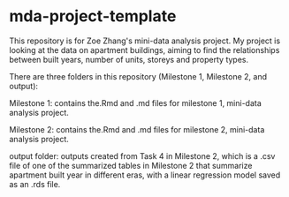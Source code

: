 # mda-project-template

This repository is for Zoe Zhang's mini-data analysis project. My project is looking at the data on apartment buildings, aiming to find the relationships between built years, number of units, storeys and property types.

There are three folders in this repository (Milestone 1, Milestone 2, and output): 

Milestone 1: contains the.Rmd and .md files for milestone 1, mini-data analysis project.

Milestone 2: contains the.Rmd and .md files for milestone 2, mini-data analysis project.

output folder: outputs created from Task 4 in Milestone 2, which is a .csv file of one of the summarized tables in Milestone 2 that summarize apartment built year in different eras, with a linear regression model saved as an .rds file.
